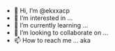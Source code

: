 - 👋 Hi, I’m @ekxxacp
- 👀 I’m interested in ...
- 🌱 I’m currently learning ...
- 💞️ I’m looking to collaborate on ...
- 📫 How to reach me ...
aka
<!---
ekxxacp/ekxxacp is a ✨ special ✨ repository because its `README.md` (this file) appears on your GitHub profile.
You can click the Preview link to take a look at your changes.
--->
